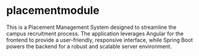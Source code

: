 # placementmodule
This is a Placement Management System designed to streamline the campus recruitment process. The application leverages Angular for the frontend to provide a user-friendly, responsive interface, while Spring Boot powers the backend for a robust and scalable server environment.
